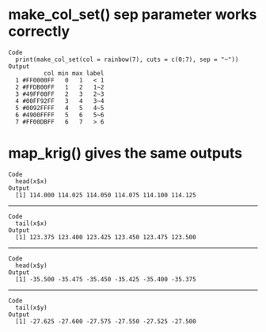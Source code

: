 # make_col_set() sep parameter works correctly

    Code
      print(make_col_set(col = rainbow(7), cuts = c(0:7), sep = "~"))
    Output
              col min max label
      1 #FF0000FF   0   1   < 1
      2 #FFDB00FF   1   2   1~2
      3 #49FF00FF   2   3   2~3
      4 #00FF92FF   3   4   3~4
      5 #0092FFFF   4   5   4~5
      6 #4900FFFF   5   6   5~6
      7 #FF00DBFF   6   7   > 6

# map_krig() gives the same outputs

    Code
      head(x$x)
    Output
      [1] 114.000 114.025 114.050 114.075 114.100 114.125

---

    Code
      tail(x$x)
    Output
      [1] 123.375 123.400 123.425 123.450 123.475 123.500

---

    Code
      head(x$y)
    Output
      [1] -35.500 -35.475 -35.450 -35.425 -35.400 -35.375

---

    Code
      tail(x$y)
    Output
      [1] -27.625 -27.600 -27.575 -27.550 -27.525 -27.500

